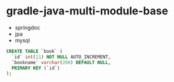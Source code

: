 # gradle-java-multi-module-base

* springdoc
* jpa
* mysql

```sql
CREATE TABLE `book` (
  `id` int(11) NOT NULL AUTO_INCREMENT,
  `bookname` varchar(200) DEFAULT NULL,
  PRIMARY KEY (`id`)
);
```